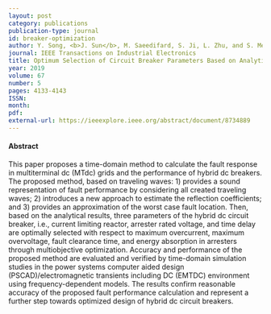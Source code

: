 ```yaml
---
layout: post
category: publications
publication-type: journal
id: breaker-optimization
author: Y. Song, <b>J. Sun</b>, M. Saeedifard, S. Ji, L. Zhu, and S. Meliopoulos
journal: IEEE Transactions on Industrial Electronics
title: Optimum Selection of Circuit Breaker Parameters Based on Analytical Calculation of Overcurrent and Overvoltage in Multiterminal HVDC Grids
year: 2019
volume: 67
number: 5
pages: 4133-4143
ISSN:
month:
pdf:
external-url: https://ieeexplore.ieee.org/abstract/document/8734889
---
```


#### Abstract

This paper proposes a time-domain method to calculate the fault response in multiterminal dc (MTdc) grids and the performance of hybrid dc breakers. The proposed method, based on traveling waves: 1) provides a sound representation of fault performance by considering all created traveling waves; 2) introduces a new approach to estimate the reflection coefficients; and 3) provides an approximation of the worst case fault location. Then, based on the analytical results, three parameters of the hybrid dc circuit breaker, i.e., current limiting reactor, arrester rated voltage, and time delay are optimally selected with respect to maximum overcurrent, maximum overvoltage, fault clearance time, and energy absorption in arresters through multiobjective optimization. Accuracy and performance of the proposed method are evaluated and verified by time-domain simulation studies in the power systems computer aided design (PSCAD)/electromagnetic transients including DC (EMTDC) environment using frequency-dependent models. The results confirm reasonable accuracy of the proposed fault performance calculation and represent a further step towards optimized design of hybrid dc circuit breakers.